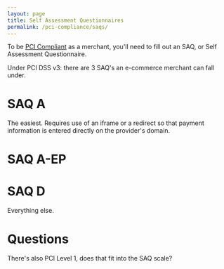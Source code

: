 ```yaml
---
layout: page
title: Self Assessment Questionnaires
permalink: /pci-compliance/saqs/
---
```


To be [PCI Compliant](pci-compliance) as a merchant, you'll need to fill out an SAQ, or Self Assessment Questionnaire.

Under PCI DSS v3: there are 3 SAQ's an e-commerce merchant can fall under.

# SAQ A

The easiest. Requires use of an iframe or a redirect so that payment information is entered directly on the provider's domain.

# SAQ A-EP

# SAQ D

Everything else.

# Questions

There's also PCI Level 1, does that fit into the SAQ scale?
